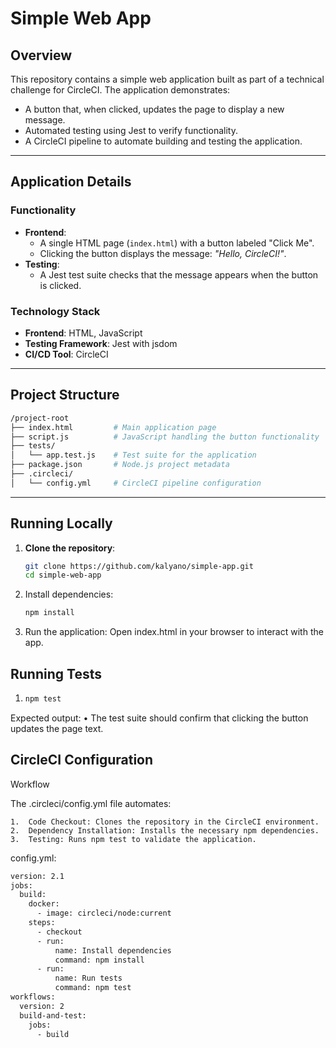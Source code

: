 # Simple Web App

## Overview
This repository contains a simple web application built as part of a technical challenge for CircleCI. The application demonstrates:
- A button that, when clicked, updates the page to display a new message.
- Automated testing using Jest to verify functionality.
- A CircleCI pipeline to automate building and testing the application.

---

## Application Details
### Functionality
- **Frontend**:
  - A single HTML page (`index.html`) with a button labeled "Click Me".
  - Clicking the button displays the message: *"Hello, CircleCI!"*.
- **Testing**:
  - A Jest test suite checks that the message appears when the button is clicked.

### Technology Stack
- **Frontend**: HTML, JavaScript
- **Testing Framework**: Jest with jsdom
- **CI/CD Tool**: CircleCI

---

## Project Structure
```bash
/project-root
├── index.html         # Main application page
├── script.js          # JavaScript handling the button functionality
├── tests/
│   └── app.test.js    # Test suite for the application
├── package.json       # Node.js project metadata
├── .circleci/
│   └── config.yml     # CircleCI pipeline configuration
```

---

## Running Locally
1. **Clone the repository**:
   ```bash
   git clone https://github.com/kalyano/simple-app.git
   cd simple-web-app
2. Install dependencies:
   ```bash
   npm install
3. Run the application:
   Open index.html in your browser to interact with the app.

## Running Tests
1. ```bash
   npm test

Expected output:
	•	The test suite should confirm that clicking the button updates the page text.

## CircleCI Configuration

Workflow

The .circleci/config.yml file automates:

	1.	Code Checkout: Clones the repository in the CircleCI environment.
	2.	Dependency Installation: Installs the necessary npm dependencies.
	3.	Testing: Runs npm test to validate the application.

config.yml:
```bash
version: 2.1
jobs:
  build:
    docker:
      - image: circleci/node:current
    steps:
      - checkout
      - run:
          name: Install dependencies
          command: npm install
      - run:
          name: Run tests
          command: npm test
workflows:
  version: 2
  build-and-test:
    jobs:
      - build
  ```
